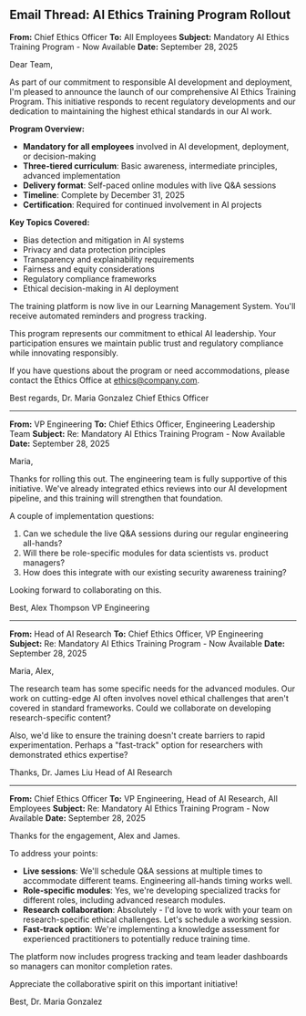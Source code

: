 ## Email Thread: AI Ethics Training Program Rollout

**From:** Chief Ethics Officer
**To:** All Employees
**Subject:** Mandatory AI Ethics Training Program - Now Available
**Date:** September 28, 2025

Dear Team,

As part of our commitment to responsible AI development and deployment, I'm pleased to announce the launch of our comprehensive AI Ethics Training Program. This initiative responds to recent regulatory developments and our dedication to maintaining the highest ethical standards in our AI work.

**Program Overview:**
- **Mandatory for all employees** involved in AI development, deployment, or decision-making
- **Three-tiered curriculum**: Basic awareness, intermediate principles, advanced implementation
- **Delivery format**: Self-paced online modules with live Q&A sessions
- **Timeline**: Complete by December 31, 2025
- **Certification**: Required for continued involvement in AI projects

**Key Topics Covered:**
- Bias detection and mitigation in AI systems
- Privacy and data protection principles
- Transparency and explainability requirements
- Fairness and equity considerations
- Regulatory compliance frameworks
- Ethical decision-making in AI deployment

The training platform is now live in our Learning Management System. You'll receive automated reminders and progress tracking.

This program represents our commitment to ethical AI leadership. Your participation ensures we maintain public trust and regulatory compliance while innovating responsibly.

If you have questions about the program or need accommodations, please contact the Ethics Office at ethics@company.com.

Best regards,
Dr. Maria Gonzalez
Chief Ethics Officer

---

**From:** VP Engineering
**To:** Chief Ethics Officer, Engineering Leadership Team
**Subject:** Re: Mandatory AI Ethics Training Program - Now Available
**Date:** September 28, 2025

Maria,

Thanks for rolling this out. The engineering team is fully supportive of this initiative. We've already integrated ethics reviews into our AI development pipeline, and this training will strengthen that foundation.

A couple of implementation questions:
1. Can we schedule the live Q&A sessions during our regular engineering all-hands?
2. Will there be role-specific modules for data scientists vs. product managers?
3. How does this integrate with our existing security awareness training?

Looking forward to collaborating on this.

Best,
Alex Thompson
VP Engineering

---

**From:** Head of AI Research
**To:** Chief Ethics Officer, VP Engineering
**Subject:** Re: Mandatory AI Ethics Training Program - Now Available
**Date:** September 28, 2025

Maria, Alex,

The research team has some specific needs for the advanced modules. Our work on cutting-edge AI often involves novel ethical challenges that aren't covered in standard frameworks. Could we collaborate on developing research-specific content?

Also, we'd like to ensure the training doesn't create barriers to rapid experimentation. Perhaps a "fast-track" option for researchers with demonstrated ethics expertise?

Thanks,
Dr. James Liu
Head of AI Research

---

**From:** Chief Ethics Officer
**To:** VP Engineering, Head of AI Research, All Employees
**Subject:** Re: Mandatory AI Ethics Training Program - Now Available
**Date:** September 28, 2025

Thanks for the engagement, Alex and James.

To address your points:
- **Live sessions**: We'll schedule Q&A sessions at multiple times to accommodate different teams. Engineering all-hands timing works well.
- **Role-specific modules**: Yes, we're developing specialized tracks for different roles, including advanced research modules.
- **Research collaboration**: Absolutely - I'd love to work with your team on research-specific ethical challenges. Let's schedule a working session.
- **Fast-track option**: We're implementing a knowledge assessment for experienced practitioners to potentially reduce training time.

The platform now includes progress tracking and team leader dashboards so managers can monitor completion rates.

Appreciate the collaborative spirit on this important initiative!

Best,
Dr. Maria Gonzalez
